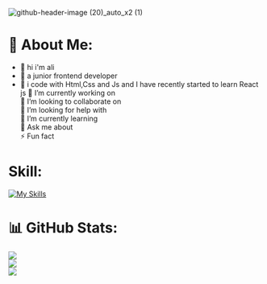 ![github-header-image (20)_auto_x2 (1)](https://github.com/alirezaStee/gitTest/assets/133322924/f1981810-bdd0-48bb-ae26-d7811edbca05)
# 💫 About Me:
- 👋  hi i'm ali
- 👀 a junior frontend developer
- 🌱 i code with Html,Css and Js and I have recently started to learn React js
🔭 I’m currently working on<br>👯 I’m looking to collaborate on<br>🤝 I’m looking for help with<br>🌱 I’m currently learning<br>💬 Ask me about<br>⚡ Fun fact


#  Skill:
[![My Skills](https://skillicons.dev/icons?i=js,html,css,tailwind,react)](https://skillicons.dev)
# 📊 GitHub Stats:
![](https://github-readme-stats.vercel.app/api?username=alirezaStee&theme=vue&hide_border=false&include_all_commits=false&count_private=false)<br/>
![](https://github-readme-streak-stats.herokuapp.com/?user=alirezaStee&theme=vue&hide_border=false)<br/>
![](https://github-readme-stats.vercel.app/api/top-langs/?username=alirezaStee&theme=vue&hide_border=false&include_all_commits=false&count_private=false&layout=compact)

<!-- Proudly created with GPRM ( https://gprm.itsvg.in ) -->
